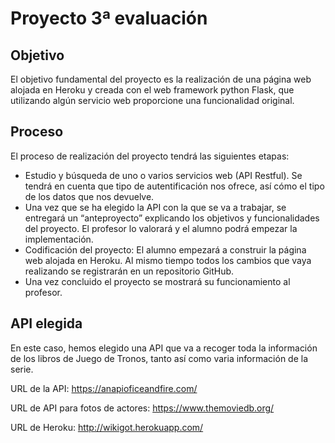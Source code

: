 # Proyecto 3ª evaluación

## Objetivo
El objetivo fundamental del proyecto es la realización de una página web alojada en Heroku y creada con el web framework python Flask, que utilizando algún servicio web proporcione una funcionalidad original.

## Proceso
El proceso de realización del proyecto tendrá las siguientes etapas:
* Estudio y búsqueda de uno o varios servicios web (API Restful). Se tendrá en cuenta que tipo de autentificación nos ofrece, así cómo el tipo de los datos que nos devuelve.
* Una vez que se ha elegido la API con la que se va a trabajar, se entregará un “anteproyecto” explicando los objetivos y funcionalidades del proyecto. El profesor lo valorará y el alumno podrá empezar la implementación.
* Codificación del proyecto: El alumno empezará a construir la página web alojada en Heroku. Al mismo tiempo todos los cambios que vaya realizando se registrarán en un repositorio GitHub.
* Una vez concluido el proyecto se mostrará su funcionamiento al profesor.

## API elegida

En este caso, hemos elegido una API que va a recoger toda la información de los libros de Juego de Tronos, tanto así como varia información de la serie.

URL de la API: https://anapioficeandfire.com/

URL de API para fotos de actores: https://www.themoviedb.org/

URL de Heroku: http://wikigot.herokuapp.com/